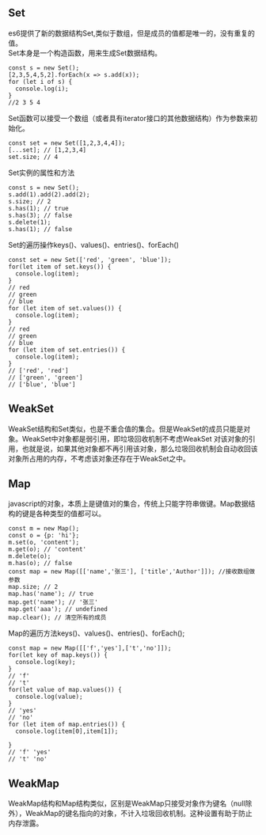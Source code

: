 ## Set
es6提供了新的数据结构Set,类似于数组，但是成员的值都是唯一的，没有重复的值。  
Set本身是一个构造函数，用来生成Set数据结构。
```ecmascript 6
const s = new Set();
[2,3,5,4,5,2].forEach(x => s.add(x));
for (let i of s) {
  console.log(i);
}
//2 3 5 4
```
Set函数可以接受一个数组（或者具有iterator接口的其他数据结构）作为参数来初始化。
```ecmascript 6
const set = new Set([1,2,3,4,4]);
[...set]; // [1,2,3,4]
set.size; // 4
```
Set实例的属性和方法
```ecmascript 6
const s = new Set();
s.add(1).add(2).add(2);
s.size; // 2
s.has(1); // true
s.has(3); // false
s.delete(1);
s.has(1); // false
```
Set的遍历操作keys()、values()、entries()、forEach()
```ecmascript 6
const set = new Set(['red', 'green', 'blue']);
for(let item of set.keys()) {
  console.log(item);
}
// red
// green
// blue
for (let item of set.values()) {
  console.log(item);
}
// red
// green
// blue
for (let item of set.entries()) {
  console.log(item);
}
// ['red', 'red']
// ['green', 'green']
// ['blue', 'blue']
```
## WeakSet
WeakSet结构和Set类似，也是不重合值的集合。但是WeakSet的成员只能是对象。WeakSet中对象都是弱引用，即垃圾回收机制不考虑WeakSet 对该对象的引用，也就是说，如果其他对象都不再引用该对象，那么垃圾回收机制会自动收回该对象所占用的内存，不考虑该对象还存在于WeakSet之中。
## Map
javascript的对象，本质上是键值对的集合，传统上只能字符串做键。Map数据结构的键是各种类型的值都可以。
```ecmascript 6
const m = new Map();
const o = {p: 'hi'};
m.set(o, 'content');
m.get(o); // 'content'
m.delete(o);
m.has(o); // false
const map = new Map([['name','张三'], ['title','Author']]); //接收数组做参数
map.size; // 2
map.has('name'); // true
map.get('name'); // '张三'
map.get('aaa'); // undefined
map.clear(); // 清空所有的成员
```
Map的遍历方法keys()、values()、entries()、forEach();
```ecmascript 6
const map = new Map([['f','yes'],['t','no']]);
for(let key of map.keys()) {
  console.log(key);
}
// 'f'
// 't'
for(let value of map.values()) {
  console.log(value);
}
// 'yes'
// 'no'
for (let item of map.entries()) {
  console.log(item[0],item[1]);
 
}
// 'f' 'yes'
// 't' 'no'
```
## WeakMap
WeakMap结构和Map结构类似，区别是WeakMap只接受对象作为键名（null除外），WeakMap的键名指向的对象，不计入垃圾回收机制。这种设置有助于防止内存泄露。


